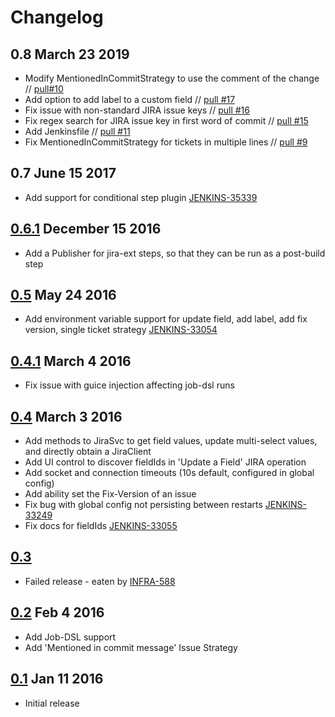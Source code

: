 # Changelog

## 0.8 March 23 2019

- Modify MentionedInCommitStrategy to use the comment of the change // [pull\#10](https://github.com/jenkinsci/jira-ext-plugin/pull/10)
- Add option to add label to a custom field // [pull \#17](https://github.com/jenkinsci/jira-ext-plugin/pull/17)
- Fix issue with non-standard JIRA issue keys // [pull \#16](https://github.com/jenkinsci/jira-ext-plugin/pull/16)
- Fix regex search for JIRA issue key in first word of commit // [pull \#15](https://github.com/jenkinsci/jira-ext-plugin/pull/15)
- Add Jenkinsfile // [pull \#11](https://github.com/jenkinsci/jira-ext-plugin/pull/11)
- Fix MentionedInCommitStrategy for tickets in multiple lines // [pull \#9](https://github.com/jenkinsci/jira-ext-plugin/pull/9)

## 0.7 June 15 2017

- Add support for conditional step plugin [JENKINS-35339](https://issues.jenkins-ci.org/browse/JENKINS-35339)

## [0.6.1](https://github.com/jenkinsci/jira-ext-plugin/releases/tag/jira-ext-0.6.1) December 15 2016

- Add a Publisher for jira-ext steps, so that they can be run as a post-build step

## [0.5](https://github.com/jenkinsci/jira-ext-plugin/releases/tag/jira-ext-0.5) May 24 2016

- Add environment variable support for update field, add label, add fix version, single ticket strategy [JENKINS-33054](https://issues.jenkins-ci.org/browse/JENKINS-33054)

## [0.4.1](https://github.com/jenkinsci/jira-ext-plugin/releases/tag/jira-ext-0.4.1) March 4 2016

- Fix issue with guice injection affecting job-dsl runs

## [0.4](https://github.com/jenkinsci/jira-ext-plugin/releases/tag/jira-ext-0.4) March 3 2016

- Add methods to JiraSvc to get field values, update multi-select values, and directly obtain a JiraClient
- Add UI control to discover fieldIds in 'Update a Field' JIRA operation
- Add socket and connection timeouts (10s default, configured in global config)
- Add ability set the Fix-Version of an issue
- Fix bug with global config not persisting between restarts [JENKINS-33249](https://issues.jenkins-ci.org/browse/JENKINS-33249)
- Fix docs for fieldIds [JENKINS-33055](https://issues.jenkins-ci.org/browse/JENKINS-33055)

## [0.3](https://github.com/jenkinsci/jira-ext-plugin/releases/tag/jira-ext-0.3)

- Failed release - eaten by [INFRA-588](https://issues.jenkins-ci.org/browse/INFRA-588)

## [0.2](https://github.com/jenkinsci/jira-ext-plugin/releases/tag/jira-ext-0.2) Feb 4 2016

- Add Job-DSL support
- Add 'Mentioned in commit message' Issue Strategy

## [0.1](https://github.com/jenkinsci/jira-ext-plugin/releases/tag/jira-ext-0.1) Jan 11 2016

- Initial release
